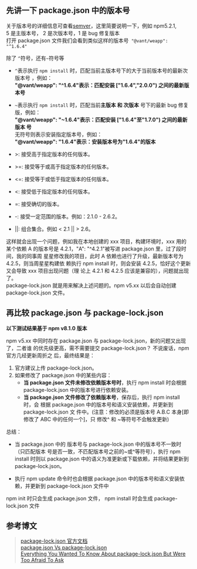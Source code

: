 ## 先讲一下 package.json 中的版本号

关于版本号的详细信息可查看[semver](https://semver.org/)，这里简要说明一下，例如
npm5.2.1,  
5 是主版本号， 2 是次版本号，1 是 bug 修复版本  
打开 package.json 文件我们会看到类似这样的版本号` "@vant/weapp": "^1.6.4"`

除了 `^`符号，还有`~`符号等

- `^`表示执行 `npm install` 时，匹配当前主版本号下的大于当前版本号的最新次版本号
  ，例如：  
  **"@vant/weapp": "^1.6.4"表示：匹配安装 ["1.6.4","2.0.0") 之间的最新版本号**
- `~`表示执行 `npm install` 时，匹配当前**主版本 和 次版本** 号下的最新 bug 修复
  版，例如：  
  **"@vant/weapp": "~1.6.4"表示：匹配安装 ["1.6.4"至"1.7.0") 之间的最新版本
  号**  
  无符号则表示安装指定版本号，例如：  
  **"@vant/weapp": "1.6.4"表示：安装版本号为"1.6.4"的版本**

- \>: 接受高于指定版本的任何版本。
- \>=: 接受等于或高于指定版本的任何版本。
- <=: 接受等于或低于指定版本的任何版本。
- <: 接受低于指定版本的任何版本。
- =: 接受确切的版本。
- -: 接受一定范围的版本。例如：2.1.0 - 2.6.2。
- ||: 组合集合。例如 < 2.1 || > 2.6。

这样就会出现一个问题，例如我在本地创建的 xxx 项目，构建环境时，xxx 用的某个依赖
A 的版本号是 4.2.1，"A": "^4.2.1"被写进 package.json 里，过了段时间，我的同事周
星星修改我的项目，此时 A 依赖也进行了升级，最新版本号为 4.2.5，则当周星星构建依
赖执行 npm install 时，则会安装 4.2.5，恰好这个更新又会导致 xxx 项目出现问题（理
论上 4.2.1 和 4.2.5 应该是兼容的），问题就出现了。  
package-lock.json 就是用来解决上述问题的。npm v5.xx 以后会自动创建
package-lock.json 文件。

## 再比较 package.json 与 package-lock.json

**以下测试结果基于 npm v8.1.0 版本**

npm v5.xx 中同时存在 package.json 与 package-lock.json，新的问题又出现了，二者谁
的优先级更高，需不需要提交 package-lock.json？ 不说废话，npm 官方几经更新周折之
后，最终结果是：

1.  官方建议上传 package-lock.json。
2.  如果修改了 package.json 中的某些内容：
    - **当 package.json 文件未修改依赖版本号时**，执行 npm install 时会根据
      package-lock.json 中的版本号进行依赖安装。
    - **当 package.json 文件修改了依赖版本号**，保存后，执行 npm install 时，会
      根据 package.json 中的版本号和语义安装依赖，并更新到 package-lock.json 文
      件中。(注意：修改的必须是版本号 A.B.C 本身[即修改了 ABC 中的任何一个]，只
      修改^ 和 ~等符号不会触发更新)

总结：

- 当 package.json 中的 版本号与 package-lock.json 中的版本号不一致时（只匹配版本
  号是否一致，不匹配版本号之前的~或^等符号），执行 npm install 时则以
  package.json 中的语义为准更新或下载依赖，并将结果更新到 package-lock.json。

- 执行 npm update 命令时也会根据 package.json 中的版本号和语义安装依赖，并更新到
  package-lock.json 文件中

npm init 时只会生成 package.json 文件， npm install 时会生成 package-lock.json
文件

## 参考博文

> [package-lock.json 官方文档](https://docs.npmjs.com/cli/v6/configuring-npm/package-lock-json)  
> [package.json Vs package-lock.json](https://dltlabs.medium.com/package-json-vs-package-lock-json-c8d5deba12cb)  
> [Everything You Wanted To Know About package-lock.json But Were Too Afraid To Ask](https://medium.com/coinmonks/everything-you-wanted-to-know-about-package-lock-json-b81911aa8ab8)
